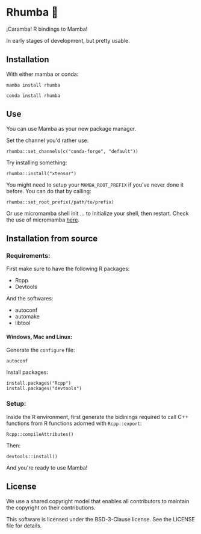 # Rhumba 🐍

¡Caramba! R bindings to Mamba!

In early stages of development, but pretty usable.

## Installation

With either mamba or conda:

`mamba install rhumba`

`conda install rhumba`

## Use

You can use Mamba as your new package manager.

Set the channel you'd rather use:

`rhumba::set_channels(c("conda-forge", "default"))`

Try installing something:

`rhumba::install("xtensor")`

You might need to setup your `MAMBA_ROOT_PREFIX` if you've never done it before.
You can do that by calling:

`rhumba::set_root_prefix(/path/to/prefix)`

Or use  micromamba shell init ... to initialize your shell, then restart. Check 
the use of micromamba [here](https://gist.github.com/wolfv/fe1ea521979973ab1d016d95a589dcde).

## Installation from source

### Requirements:

First make sure to have the following R packages:

- Rcpp
- Devtools

And the softwares:

- autoconf
- automake
- libtool

#### Windows, Mac and Linux:

Generate the `configure` file:

```
autoconf
```

Install packages:

```
install.packages("Rcpp")
install.packages("devtools")
```

### Setup:

Inside the R environment, first generate the bidinings required to call C++ functions from R functions adorned with `Rcpp::export`:

`Rcpp::compileAttributes()`

Then:

`devtools::install()`

And you're ready to use Mamba!

## License

We use a shared copyright model that enables all contributors to maintain the copyright on their contributions.

This software is licensed under the BSD-3-Clause license. See the LICENSE file for details.